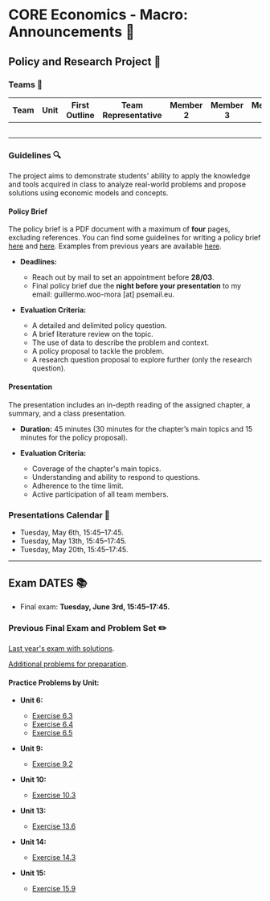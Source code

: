 # CORE Economics - Macro: Announcements :loudspeaker:

## **Policy and Research Project** :page_facing_up:

### Teams :busts_in_silhouette:

| Team | Unit | First Outline | Team Representative | Member 2 | Member 3 | Member 4 | Member 5 | Member 6 |
| --- | --- | --- | --- | --- | --- | --- | --- | --- |
|     |     |     |     |     |     |     |     |     |
|     |     |     |     |     |     |     |     |     |
|     |     |     |     |     |     |     |     |     |
|     |     |     |     |     |     |     |     |     |
|     |     |     |     |     |     |     |     |     |

### Guidelines :mag:

The project aims to demonstrate students' ability to apply the knowledge and tools acquired in class to analyze real-world problems and propose solutions using economic models and concepts.

#### Policy Brief

The policy brief is a PDF document with a maximum of **four** pages, excluding references. You can find some guidelines for writing a policy brief [here](https://writingcenter.unc.edu/tips-and-tools/policy-briefs/) and [here](https://www.idrc.ca/sites/default/files/idrcpolicybrieftoolkit.pdf). Examples from previous years are available [here](https://github.com/woomora/CORE-econ-macro/tree/master/other/Policy%20brief%20examples).

- **Deadlines:**
  - Reach out by mail to set an appointment before **28/03**.
  - Final policy brief due the **night before your presentation** to my email: guillermo.woo-mora [at] psemail.eu.

- **Evaluation Criteria:**
  - A detailed and delimited policy question.
  - A brief literature review on the topic.
  - The use of data to describe the problem and context.
  - A policy proposal to tackle the problem.
  - A research question proposal to explore further (only the research question).

#### Presentation

The presentation includes an in-depth reading of the assigned chapter, a summary, and a class presentation.

- **Duration:** 45 minutes (30 minutes for the chapter’s main topics and 15 minutes for the policy proposal).

- **Evaluation Criteria:**
  - Coverage of the chapter's main topics.
  - Understanding and ability to respond to questions.
  - Adherence to the time limit.
  - Active participation of all team members.

### Presentations Calendar :date:

- Tuesday, May 6th, 15:45–17:45.
- Tuesday, May 13th, 15:45–17:45.
- Tuesday, May 20th, 15:45–17:45.

---

## **Exam DATES** :books:

- Final exam: **Tuesday, June 3rd, 15:45–17:45.**

### **Previous Final Exam and Problem Set** :pencil2:

[Last year's exam with solutions](https://github.com/woomora/CORE-econ-macro/blob/master/other/CORE-Econ-Macro-Exam-Solutions.pdf).

[Additional problems for preparation](https://github.com/woomora/CORE-econ-macro/blob/master/other/CORE_Econ_Macro_Problems.pdf).

#### Practice Problems by Unit:

- **Unit 6:**  
  - [Exercise 6.3](https://www.core-econ.org/the-economy/book/text/06.html#exercise-63-assumptions-of-the-model)  
  - [Exercise 6.4](https://www.core-econ.org/the-economy/book/text/06.html#exercise-64-the-employer-sets-the-wage)  
  - [Exercise 6.5](https://www.core-econ.org/the-economy/book/text/06.html#exercise-65-effort-and-wages)

- **Unit 9:**  
  - [Exercise 9.2](https://www.core-econ.org/the-economy/book/text/09.html#exercise-92-shifts-in-the-wage-setting-curve)

- **Unit 10:**  
  - [Exercise 10.3](https://www.core-econ.org/the-economy/book/text/10.html#exercise-103-an-increase-in-the-interest-rate)

- **Unit 13:**  
  - [Exercise 13.6](https://www.core-econ.org/the-economy/book/text/13.html#exercise-136-changes-in-income-changes-in-consumption)

- **Unit 14:**  
  - [Exercise 14.3](https://www.core-econ.org/the-economy/book/text/14.html#exercise-143-the-multiplier-model)

- **Unit 15:**  
  - [Exercise 15.9](https://www.core-econ.org/the-economy/book/text/15.html#exercise-159-a-construction-boom)
